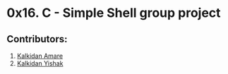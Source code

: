 # 0x16. C - Simple Shell group project

## Contributors:

1. [Kalkidan Amare](https://github.com/Kalkidan-Amare)
1. [Kalkidan Yishak](https://github.com/kalkidanyishakz)
